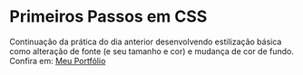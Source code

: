 # Primeiros Passos em CSS

Continuação da prática do dia anterior desenvolvendo estilização básica como alteração de fonte (e seu tamanho e cor) e mudança de cor de fundo.
Confira em: [Meu Portfólio](https://davifreitas1.github.io/)
